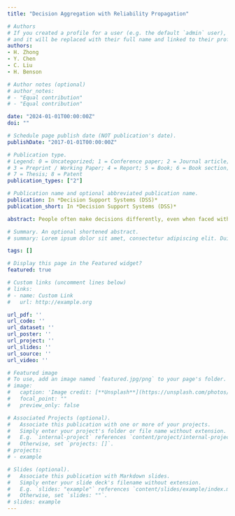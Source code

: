 ```yaml
---
title: "Decision Aggregation with Reliability Propagation"

# Authors
# If you created a profile for a user (e.g. the default `admin` user), write the username (folder name) here 
# and it will be replaced with their full name and linked to their profile.
authors:
- H. Zhong
- Y. Chen
- C. Liu
- H. Benson

# Author notes (optional)
# author_notes:
# - "Equal contribution"
# - "Equal contribution"

date: "2024-01-01T00:00:00Z"
doi: ""

# Schedule page publish date (NOT publication's date).
publishDate: "2017-01-01T00:00:00Z"

# Publication type.
# Legend: 0 = Uncategorized; 1 = Conference paper; 2 = Journal article;
# 3 = Preprint / Working Paper; 4 = Report; 5 = Book; 6 = Book section;
# 7 = Thesis; 8 = Patent
publication_types: ["2"]

# Publication name and optional abbreviated publication name.
publication: In *Decision Support Systems (DSS)*
publication_short: In *Decision Support Systems (DSS)*

abstract: People often make decisions differently, even when faced with the same decision-making scenario and objectives, due to their varying abilities to access, process, and comprehend information relevant to the decisions at hand. To reconcile these differing perspectives and arrive at a unified decision, various approaches such as crowd-sourced systems have been developed to tap into the collective intelligence embodied in the opinions from a group of individuals. The diversity of opinions is both cure and curse for the effective use of crowd-sourced intelligence. To unify crowd-sourced intelligence for a well-informed decision, we propose an algorithmic approach for decision aggregation that accurately quantifies the reliability of information from multiple sources. The key idea behind this approach is to model the propagation of reliability in decisions based on an ensemble of relevance graphs, where the optimization of both the reliability propagation and the graph ensemble are mutually reinforced. The propagated reliability can be used to aggregate intelligence from multiple sources and facilitate decision-making by leveraging various types of inter-correlations of information sources and the subjects of the information. Meanwhile, the optimized graph ensemble can retain the relevance structures with respect to the crowd-sourced intelligence. We evaluate our approach with large-scale data sets, and the results show that, when aggregating analysts’ recommendations in stock markets, our approach not only outperforms alternative methods, but also provides interesting insights into the reliability of the information.

# Summary. An optional shortened abstract.
# summary: Lorem ipsum dolor sit amet, consectetur adipiscing elit. Duis posuere tellus ac convallis placerat. Proin tincidunt magna sed ex sollicitudin condimentum.

tags: []

# Display this page in the Featured widget?
featured: true

# Custom links (uncomment lines below)
# links:
# - name: Custom Link
#   url: http://example.org

url_pdf: ''
url_code: ''
url_dataset: ''
url_poster: ''
url_project: ''
url_slides: ''
url_source: ''
url_video: ''

# Featured image
# To use, add an image named `featured.jpg/png` to your page's folder. 
# image:
#   caption: 'Image credit: [**Unsplash**](https://unsplash.com/photos/pLCdAaMFLTE)'
#   focal_point: ""
#   preview_only: false

# Associated Projects (optional).
#   Associate this publication with one or more of your projects.
#   Simply enter your project's folder or file name without extension.
#   E.g. `internal-project` references `content/project/internal-project/index.md`.
#   Otherwise, set `projects: []`.
# projects:
# - example

# Slides (optional).
#   Associate this publication with Markdown slides.
#   Simply enter your slide deck's filename without extension.
#   E.g. `slides: "example"` references `content/slides/example/index.md`.
#   Otherwise, set `slides: ""`.
# slides: example
---
```


<!-- {{% callout note %}}
Click the *Cite* button above to demo the feature to enable visitors to import publication metadata into their reference management software.
{{% /callout %}}

{{% callout note %}}
Create your slides in Markdown - click the *Slides* button to check out the example.
{{% /callout %}}

Supplementary notes can be added here, including [code, math, and images](https://wowchemy.com/docs/writing-markdown-latex/). -->

